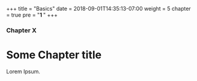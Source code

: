+++
title = "Basics"
date = 2018-09-01T14:35:13-07:00
weight = 5
chapter = true
pre = "<b>1 </b>"
+++

### Chapter X

# Some Chapter title

Lorem Ipsum.